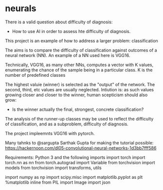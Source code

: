 # neurals
There is a valid question about difficulty of diagnosis: 
 - How to use AI in order to assess hte difficulty of diagnosis.

This project is an example of how to address a larger problem: classification

The aims is to compare the difficulty of classification against outcomes of a neural network (NN).
An example of a NN used here is VGG16.

Technically, VGG16, as many other NNs, computes a vector with K values,  enumerating the chance of the sample being in a particular class.
K is the number of predefined classes

The highest valuie (winner) is selected as the "output" of the network.
The second, third, etc values are usually neglected.
Intiution is:  as such values growing closer and closer to the winner, human scepticism should also grow: 
 - Is the winner actually the final, strongest, concrete classification?
 
 The analysis of the runner-up classes may be used to reflect the difficulty of classification, and as a subproblem, difficulty of diagnosis.

The project impleemnts VGG16 with pytorch.


Many tahnks to @sargupta Sarthak Gupta for making the tutorial possible:
https://hackernoon.com/dl05-convolutional-neural-networks-1d3bb7fff586


Requirements: Python 3 and the following imports
import torch
import torch.nn as nn
from torch.autograd import Variable
from torchvision import models
from torchvision import transforms, utils

import numpy as np
import scipy.misc
import matplotlib.pyplot as plt
%matplotlib inline
from PIL import Image
import json
